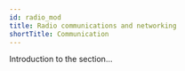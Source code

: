 ```yaml
---
id: radio_mod
title: Radio communications and networking
shortTitle: Communication
---
```


Introduction to the section...

